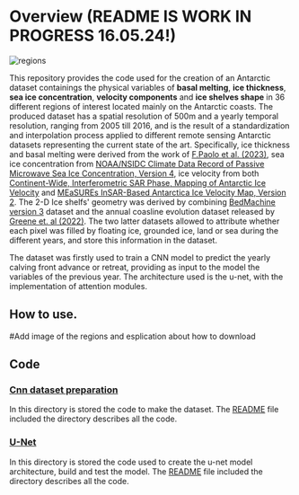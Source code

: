 # Overview (README IS WORK IN PROGRESS 16.05.24!)

<a name="regions"></a>
![regions](https://github.com/Moncada-Francesco-97/machine_learning_calving_project/assets/110817494/f288f36c-7ab9-4a0d-abcf-47537b489228)

This repository provides the code used for the creation of an Antarctic dataset containings the physical variables of **basal melting**, **ice thickness**, **sea ice concentration**, **velocity components** and **ice shelves shape** in 36 different regions of interest located mainly on the Antarctic coasts. The produced dataset has a spatial resolution of 500m and a yearly temporal resolution, ranging from 2005 till 2016, and is the result of a standardization and interpolation process applied to different remote sensing Antarctic datasets representing the current state of the art. Specifically, ice thickness and basal melting were derived from the work of [F.Paolo et al. (2023)](https://tc.copernicus.org/articles/17/3409/2023/), sea ice concentration from [NOAA/NSIDC Climate Data Record of Passive Microwave Sea Ice Concentration, Version 4](https://nsidc.org/data/g02202/versions/4), ice velocity from both [Continent-Wide, Interferometric SAR Phase, Mapping of Antarctic Ice Velocity](https://agupubs.onlinelibrary.wiley.com/doi/10.1029/2019GL083826) and [MEaSUREs InSAR-Based Antarctica Ice Velocity Map, Version 2](https://nsidc.org/data/nsidc-0484/versions/2). The 2-D Ice shelfs' geometry was derived by combining [BedMachine version 3](https://nsidc.org/data/nsidc-0756/versions/3) dataset and the annual coasline evolution dataset released by [Greene et. al (2022)](https://zenodo.org/records/5903643). The two latter datasets allowed to attribute whether each pixel was filled by floating ice, grounded ice, land or sea during the different years, and store this information in the dataset.

The dataset was firstly used to train a CNN model to predict the yearly calving front advance or retreat, providing as input to the model the variables of the previous year. The architecture used is the u-net, with the implementation of attention modules.




## How to use.

#Add image of the regions and esplication about how to download

## Code

### [Cnn dataset preparation](./cnn_dataset_preparation/)

In this directory is stored the code to make the dataset. The [README](cnn_dataset_preparation/README.md) file included the directory describes all the code.


### [U-Net](./U-Net/)

In this directory is stored the code used to create the u-net model architecture, build and test the model. The [README](U-Net/README.md) file included the directory describes all the code.

